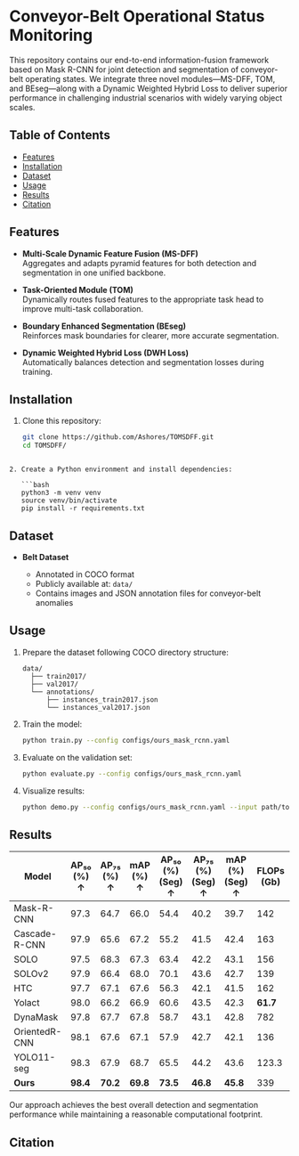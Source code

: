 
# Conveyor-Belt Operational Status Monitoring

This repository contains our end-to-end information-fusion framework based on Mask R-CNN for joint detection and segmentation of conveyor-belt operating states. We integrate three novel modules—MS-DFF, TOM, and BEseg—along with a Dynamic Weighted Hybrid Loss to deliver superior performance in challenging industrial scenarios with widely varying object scales.

## Table of Contents

- [Features](#features)  
- [Installation](#installation)  
- [Dataset](#dataset)  
- [Usage](#usage)  
- [Results](#results)  
- [Citation](#citation)  

## Features

- **Multi-Scale Dynamic Feature Fusion (MS-DFF)**  
  Aggregates and adapts pyramid features for both detection and segmentation in one unified backbone.

- **Task-Oriented Module (TOM)**  
  Dynamically routes fused features to the appropriate task head to improve multi-task collaboration.

- **Boundary Enhanced Segmentation (BEseg)**  
  Reinforces mask boundaries for clearer, more accurate segmentation.

- **Dynamic Weighted Hybrid Loss (DWH Loss)**  
  Automatically balances detection and segmentation losses during training.

## Installation

1. Clone this repository:  
   ```bash
   git clone https://github.com/Ashores/TOMSDFF.git
   cd TOMSDFF/
```

2. Create a Python environment and install dependencies:

   ```bash
   python3 -m venv venv
   source venv/bin/activate
   pip install -r requirements.txt
   ```

## Dataset

* **Belt Dataset**

  * Annotated in COCO format
  * Publicly available at: `data/`
  * Contains images and JSON annotation files for conveyor-belt anomalies

## Usage

1. Prepare the dataset following COCO directory structure:

   ```
   data/
     ├── train2017/
     ├── val2017/
     └── annotations/
         ├── instances_train2017.json
         └── instances_val2017.json
   ```
2. Train the model:

   ```bash
   python train.py --config configs/ours_mask_rcnn.yaml
   ```
3. Evaluate on the validation set:

   ```bash
   python evaluate.py --config configs/ours_mask_rcnn.yaml
   ```
4. Visualize results:

   ```bash
   python demo.py --config configs/ours_mask_rcnn.yaml --input path/to/image.jpg
   ```

## Results

| Model         | AP₅₀ (%) ↑ | AP₇₅ (%) ↑ | mAP (%) ↑ | AP₅₀ (%) (Seg) ↑ | AP₇₅ (%) (Seg) ↑ | mAP (%) (Seg) ↑ | FLOPs (Gb) | Params (Mb) |
| ------------- | ---------- | ---------- | --------- | ---------------- | ---------------- | --------------- | ---------- | ----------- |
| Mask-R-CNN    | 97.3       | 64.7       | 66.0      | 54.4             | 40.2             | 39.7            | 142        | 43.99       |
| Cascade-R-CNN | 97.9       | 65.6       | 67.2      | 55.2             | 41.5             | 42.4            | 163        | 77.03       |
| SOLO          | 97.5       | 68.3       | 67.3      | 63.4             | 42.2             | 43.1            | 156        | 36.13       |
| SOLOv2        | 97.9       | 66.4       | 68.0      | 70.1             | 43.6             | 42.7            | 139        | 46.24       |
| HTC           | 97.7       | 67.1       | 67.6      | 56.3             | 42.1             | 41.5            | 162        | 79.97       |
| Yolact        | 98.0       | 66.2       | 66.9      | 60.6             | 43.5             | 42.3            | **61.7**   | 34.75       |
| DynaMask      | 97.8       | 67.7       | 67.8      | 58.7             | 43.1             | 42.8            | 782        | 56.3        |
| OrientedR-CNN | 98.1       | 67.6       | 67.1      | 57.9             | 42.7             | 42.1            | 136        | 51.7        |
| YOLO11-seg    | 98.3       | 67.9       | 68.7      | 65.5             | 44.2             | 43.6            | 123.3      | **22.4**    |
| **Ours**      | **98.4**   | **70.2**   | **69.8**  | **73.5**         | **46.8**         | **45.8**        | 339        | 63.72       |

Our approach achieves the best overall detection and segmentation performance while maintaining a reasonable computational footprint.

## Citation

